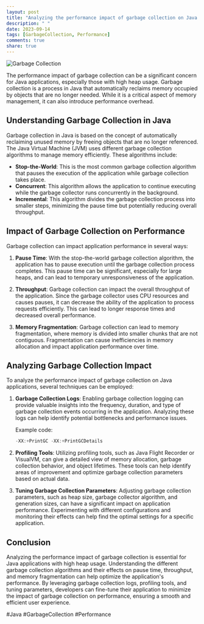 ```yaml
---
layout: post
title: "Analyzing the performance impact of garbage collection on Java applications with high heap usage"
description: " "
date: 2023-09-14
tags: [GarbageCollection, Performance]
comments: true
share: true
---
```


![Garbage Collection](https://example.com/garbage-collection.jpg)

The performance impact of garbage collection can be a significant concern for Java applications, especially those with high heap usage. Garbage collection is a process in Java that automatically reclaims memory occupied by objects that are no longer needed. While it is a critical aspect of memory management, it can also introduce performance overhead.

## Understanding Garbage Collection in Java

Garbage collection in Java is based on the concept of automatically reclaiming unused memory by freeing objects that are no longer referenced. The Java Virtual Machine (JVM) uses different garbage collection algorithms to manage memory efficiently. These algorithms include:

- **Stop-the-World**: This is the most common garbage collection algorithm that pauses the execution of the application while garbage collection takes place.
- **Concurrent**: This algorithm allows the application to continue executing while the garbage collector runs concurrently in the background.
- **Incremental**: This algorithm divides the garbage collection process into smaller steps, minimizing the pause time but potentially reducing overall throughput.

## Impact of Garbage Collection on Performance

Garbage collection can impact application performance in several ways:

1. **Pause Time**: With the stop-the-world garbage collection algorithm, the application has to pause execution until the garbage collection process completes. This pause time can be significant, especially for large heaps, and can lead to temporary unresponsiveness of the application.

2. **Throughput**: Garbage collection can impact the overall throughput of the application. Since the garbage collector uses CPU resources and causes pauses, it can decrease the ability of the application to process requests efficiently. This can lead to longer response times and decreased overall performance.

3. **Memory Fragmentation**: Garbage collection can lead to memory fragmentation, where memory is divided into smaller chunks that are not contiguous. Fragmentation can cause inefficiencies in memory allocation and impact application performance over time.

## Analyzing Garbage Collection Impact

To analyze the performance impact of garbage collection on Java applications, several techniques can be employed:

1. **Garbage Collection Logs**: Enabling garbage collection logging can provide valuable insights into the frequency, duration, and type of garbage collection events occurring in the application. Analyzing these logs can help identify potential bottlenecks and performance issues.

   Example code:
   ```java
   -XX:+PrintGC -XX:+PrintGCDetails
   ```

2. **Profiling Tools**: Utilizing profiling tools, such as Java Flight Recorder or VisualVM, can give a detailed view of memory allocation, garbage collection behavior, and object lifetimes. These tools can help identify areas of improvement and optimize garbage collection parameters based on actual data.

3. **Tuning Garbage Collection Parameters**: Adjusting garbage collection parameters, such as heap size, garbage collector algorithm, and generation sizes, can have a significant impact on application performance. Experimenting with different configurations and monitoring their effects can help find the optimal settings for a specific application.

## Conclusion

Analyzing the performance impact of garbage collection is essential for Java applications with high heap usage. Understanding the different garbage collection algorithms and their effects on pause time, throughput, and memory fragmentation can help optimize the application's performance. By leveraging garbage collection logs, profiling tools, and tuning parameters, developers can fine-tune their application to minimize the impact of garbage collection on performance, ensuring a smooth and efficient user experience.

#Java #GarbageCollection #Performance